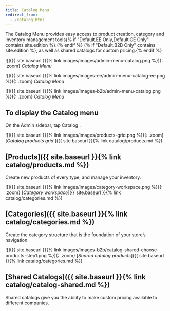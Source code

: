 ```yaml
---
title: Catalog Menu
redirect_from: 
  - /catalog.html
---
```


The Catalog Menu provides easy access to product creation, category and inventory management tools{% if "Default.EE Only,Default.CE Only" contains site.edition %}.{% endif %} {% if "Default.B2B Only" contains site.edition %}, as well as shared catalogs for custom pricing.{% endif %}

<!--{% if "Default.CE Only" contains site.edition %}-->
![]({{ site.baseurl }}{% link images/images/admin-menu-catalog.png %}){: .zoom}
*Catalog Menu*
<!--{% endif %}-->
<!--{% if "Default.EE Only" contains site.edition %}-->
![]({{ site.baseurl }}{% link images/images-ee/admin-menu-catalog-ee.png %}){: .zoom}
*Catalog Menu*
<!--{% endif %}-->
<!--{% if "Default.B2B Only" contains site.edition %}-->
![]({{ site.baseurl }}{% link images/images-b2b/admin-menu-catalog.png %}){: .zoom}
*Catalog Menu*
<!--{% endif %}-->

## To display the Catalog menu

On the Admin sidebar, tap <span class="btn"> Catalog </span>.

![]({{ site.baseurl }}{% link images/images/products-grid.png %}){: .zoom}
[*Catalog products grid* ]({{ site.baseurl }}{% link catalog/products.md %})

## [Products]({{ site.baseurl }}{% link catalog/products.md %})

Create new products of every type, and manage your inventory.

![]({{ site.baseurl }}{% link images/images/category-workspace.png %}){: .zoom}
[*Category workspace*]({{ site.baseurl }}{% link catalog/categories.md %})

## [Categories]({{ site.baseurl }}{% link catalog/categories.md %})

Create the category structure that is the foundation of your store’s navigation.

<!--{% if "Default.B2B Only" contains site.edition %}-->
![]({{ site.baseurl }}{% link images/images-b2b/catalog-shared-choose-products-step1.png %}){: .zoom}
[*Shared catalog products*]({{ site.baseurl }}{% link catalog/categories.md %})

## [Shared Catalogs]({{ site.baseurl }}{% link catalog/catalog-shared.md %})

Shared catalogs give you the ability to make custom pricing available to different companies.
<!--{% endif %}-->
